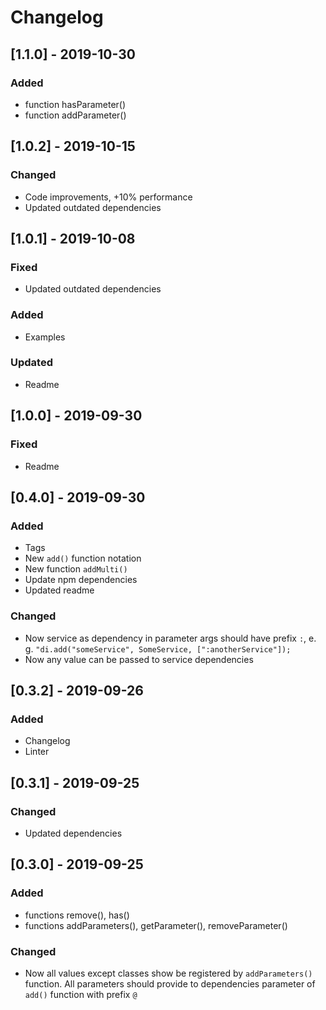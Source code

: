 # Changelog

## [1.1.0] - 2019-10-30
### Added
- function hasParameter()
- function addParameter()

## [1.0.2] - 2019-10-15
### Changed
- Code improvements, +10% performance
- Updated outdated dependencies

## [1.0.1] - 2019-10-08
### Fixed
- Updated outdated dependencies

### Added
- Examples

### Updated
- Readme

## [1.0.0] - 2019-09-30
### Fixed
- Readme

## [0.4.0] - 2019-09-30
### Added
- Tags
- New `add()` function notation
- New function `addMulti()`
- Update npm dependencies
- Updated readme

### Changed
- Now service as dependency in parameter args should have prefix `:`, e. g. `"di.add("someService", SomeService, [":anotherService"]);`
- Now any value can be passed to service dependencies

## [0.3.2] - 2019-09-26

### Added
- Changelog
- Linter

## [0.3.1] - 2019-09-25

### Changed
- Updated dependencies


## [0.3.0] - 2019-09-25

### Added
- functions remove(), has()
- functions addParameters(), getParameter(), removeParameter()

### Changed
- Now all values except classes show be registered by `addParameters()` function.
All parameters should provide to dependencies parameter of `add()` function with prefix `@`  
